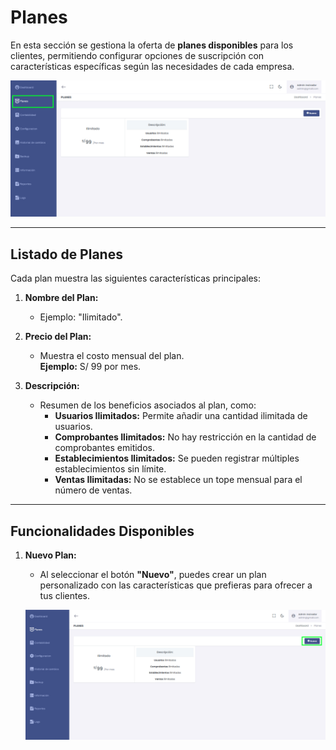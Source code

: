 # Planes

En esta sección se gestiona la oferta de **planes disponibles** para los clientes, permitiendo configurar opciones de suscripción con características específicas según las necesidades de cada empresa.

![Planes](img/Planes_1.jpg)

---

## Listado de Planes

Cada plan muestra las siguientes características principales:

1. **Nombre del Plan:**  
   - Ejemplo: "Ilimitado".

2. **Precio del Plan:**  
   - Muestra el costo mensual del plan.  
   **Ejemplo:** S/ 99 por mes.

3. **Descripción:**  
   - Resumen de los beneficios asociados al plan, como:
     - **Usuarios Ilimitados:** Permite añadir una cantidad ilimitada de usuarios.
     - **Comprobantes Ilimitados:** No hay restricción en la cantidad de comprobantes emitidos.
     - **Establecimientos Ilimitados:** Se pueden registrar múltiples establecimientos sin límite.
     - **Ventas Ilimitadas:** No se establece un tope mensual para el número de ventas.

---

## Funcionalidades Disponibles

1. **Nuevo Plan:**  
   - Al seleccionar el botón **"Nuevo"**, puedes crear un plan personalizado con las características que prefieras para ofrecer a tus clientes.

   ![Ejemplo Plan](img/Planes_2.jpg)


